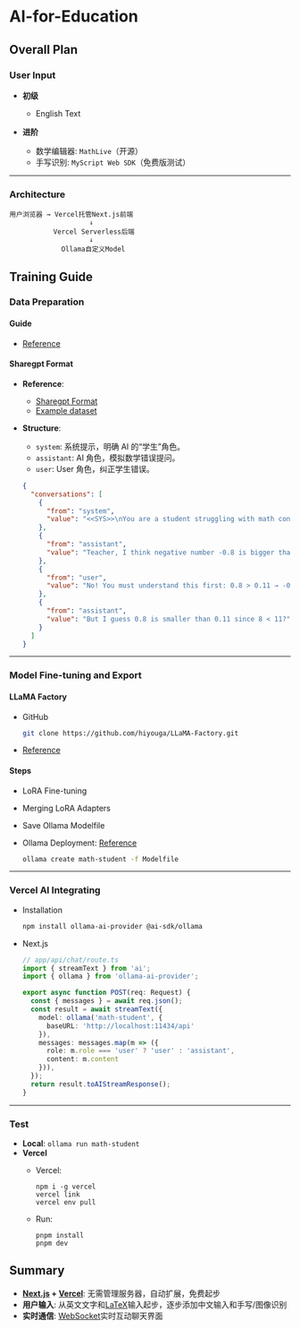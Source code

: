 # AI-for-Education

## Overall Plan

### User Input

- **初级**
  - English Text

- **进阶**
  - 数学编辑器: `MathLive`（开源）
  - 手写识别: `MyScript Web SDK`（免费版测试）

---

### Architecture

```shell
用户浏览器 → Vercel托管Next.js前端
                    ↓
           Vercel Serverless后端
                    ↓
             Ollama自定义Model
```

## Training Guide

### Data Preparation

#### Guide

- [Reference](https://github.com/NVIDIA/RTX-AI-Toolkit/blob/main/tutorial-llama3-finetune.md#appendix---importing-custom-datasets)

#### Sharegpt Format

- **Reference**:
  - [Sharegpt Format](https://github.com/hiyouga/LLaMA-Factory/blob/main/data/README.md#sharegpt-format)
  - [Example dataset](https://github.com/hiyouga/LLaMA-Factory/blob/main/data/glaive_toolcall_en_demo.json)
- **Structure**:
  - `system`: 系统提示，明确 AI 的“学生”角色。
  - `assistant`: AI 角色，模拟数学错误提问。
  - `user`: User 角色，纠正学生错误。

  ```json
  {
    "conversations": [
      {
        "from": "system",
        "value": "<<SYS>>\nYou are a student struggling with math concepts. Ask questions containing intentional errors and wait for correction.\n<</SYS>>"
      },
      {
        "from": "assistant",
        "value": "Teacher, I think negative number -0.8 is bigger than -0.11. Isn't this correct?"
      },
      {
        "from": "user",
        "value": "No! You must understand this first: 0.8 > 0.11 → -0.8 < -0.11."
      },
      {
        "from": "assistant",
        "value": "But I guess 0.8 is smaller than 0.11 since 8 < 11?"
      }
    ]
  }
  ```

---

### Model Fine-tuning and Export

#### LLaMA Factory

- GitHub

  ```bash
  git clone https://github.com/hiyouga/LLaMA-Factory.git
  ```

- [Reference](https://github.com/hiyouga/LLaMA-Factory/blob/main/examples/README.md)

#### Steps

- LoRA Fine-tuning
- Merging LoRA Adapters
- Save Ollama Modelfile
- Ollama Deployment: [Reference](https://github.com/ollama/ollama/blob/main/README.md#customize-a-model)

  ```bash
  ollama create math-student -f Modelfile
  ```

---

### Vercel AI Integrating

- Installation

  ```bash
  npm install ollama-ai-provider @ai-sdk/ollama
  ```

- Next.js

  ```typescript
  // app/api/chat/route.ts
  import { streamText } from 'ai';
  import { ollama } from 'ollama-ai-provider';

  export async function POST(req: Request) {
    const { messages } = await req.json();
    const result = await streamText({
      model: ollama('math-student', { 
        baseURL: 'http://localhost:11434/api'
      }),
      messages: messages.map(m => ({
        role: m.role === 'user' ? 'user' : 'assistant',
        content: m.content
      })),
    });
    return result.toAIStreamResponse();
  }
  ```

---

### Test

- **Local**: `ollama run math-student`
- **Vercel**
  - Vercel:

    ```shell
    npm i -g vercel
    vercel link
    vercel env pull
    ```

  - Run:

    ```shell
    pnpm install
    pnpm dev
    ```

## Summary

- **[Next.js](https://nextjs.org/learn) + [Vercel](https://vercel.com/docs)**: 无需管理服务器，自动扩展，免费起步
- **用户输入**: 从英文文字和[LaTeX](https://katex.org/docs/api.html)输入起步，逐步添加中文输入和手写/图像识别
- **实时通信**: [WebSocket](https://vercel.com/guides/do-vercel-serverless-functions-support-websocket-connections)实时互动聊天界面
